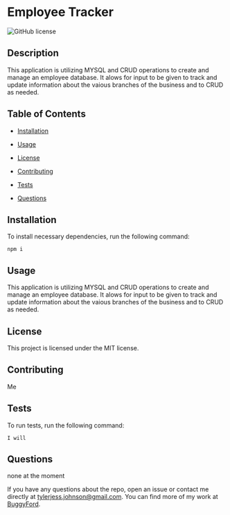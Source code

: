 # Employee Tracker
![GitHub license](https://img.shields.io/badge/license-MIT-blue.svg)

## Description

This application is utilizing MYSQL and CRUD operations to create and manage an employee database. It alows for input to be given to track and update information about the vaious branches of the business and to CRUD as needed. 

## Table of Contents 

* [Installation](#installation)

* [Usage](#usage)

* [License](#license)

* [Contributing](#contributing)

* [Tests](#tests)

* [Questions](#questions)

## Installation

To install necessary dependencies, run the following command:

```
npm i
```

## Usage

This application is utilizing MYSQL and CRUD operations to create and manage an employee database. It alows for input to be given to track and update information about the vaious branches of the business and to CRUD as needed. 

## License
  
  This project is licensed under the MIT license.

## Contributing

Me

## Tests

To run tests, run the following command:

```
I will
```

## Questions

none at the moment

If you have any questions about the repo, open an issue or contact me directly at tylerjess.johnson@gmail.com. You can find more of my work at [BuggyFord](https://github.com/BuggyFord/).

